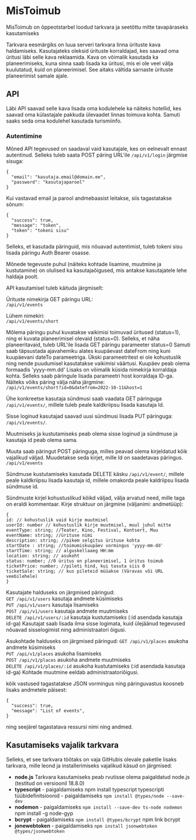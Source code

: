# MisToimub

MisToimub on õppeotstarbel loodud tarkvara ja seetõttu mitte tavapäraseks kasutamiseks

Tarkvara eesmärgiks on luua serveri tarkvara linna ürituste kava haldamiseks.
Kasutajateks oleksid ürituste korraldajad, kes saavad oma üritusi läbi selle kava reklaamida.
Kava on võimalik kasutada ka planeerimiseks, kuna sinna saab lisada ka üritusi, mis ei ole
veel välja kuulutatud, kuid on planeerimisel. See aitaks vältida sarnaste ürituste planeerimist
samale ajale.

## API

Läbi API saavad selle kava lisada oma kodulehele ka näiteks hotellid, kes saavad oma külastajale pakkuda ülevaadet linnas toimuva kohta. Samuti saaks seda oma kodulehel kasutada turismiinfo.

### Autentimine
Mõned API tegevused on saadaval vaid kasutajale, kes on eelnevalt ennast autentinud. Selleks tuleb saata POST päring URL'ile `/api/v1/login` järgmise sisuga:

```
{
  "email": "kasutaja.email@domain.ee",
  "password": "kasutajaparool"
}
```

Kui vastavad email ja parool andmebaasist leitakse, siis tagastatakse sõnum:
```
{
  "success": true,
  "message": "token",
  "token": "tokeni sisu"
}
```
Selleks, et kasutada päringuid, mis nõuavad autentimist, tuleb tokeni sisu lisada päringu Auth Bearer osasse.

Mõnede tegevuste puhul (näiteks kohtade lisamine, muutmine ja kustutamine) on olulised ka kasutajaõigused, mis antakse kasutajatele lehe haldaja poolt.

API kasutamisel tuleb käituda järgmiselt:

Ürituste nimekirja GET päringu URL:  
`/api/v1/events`

Lühem nimekiri:  
`/api/v1/events/short`

Mõlema päringu puhul kuvatakse vaikimisi toimuvad üritused (status=1), ning ei kuvata planeerimisel olevaid (status=0).
Selleks, et näha planeeritavaid, tuleb URL'ile lisada GET päringu parameeter status=0
Samuti saab täpsustada ajavahemiku alates kuupäevast dateFrom ning kuni kuupäevani dateTo parameetriga. Ükski parameetritest ei ole kohustuslik ning nende puudumisel kasutatakse vaikimisi
väärtusi. Kuupäev peab olema formaadis 'yyyy-mm.dd'
Lisaks on võimalik küsida nimekirja korraldaja kohta. Selleks saab päringule lisada parameetri host korraldaja ID-ga.
Näiteks võiks päring välja näha järgmine:  
`/api/v1/events/short?id=0&datefrom=2022-10-11&host=1`

Ühe konkreetse kasutaja sündmusi saab vaadata GET päringuga  
`/api/v1/events/`, millele tuleb peale kaldkriipsu lisada kasutaja Id.

Sisse loginud kasutajad saavad uusi sündmusi lisada PUT päringuga:
`/api/v1/events/`. 

Muutmiseks ja kustutamiseks peab olema sisse loginud ja sündmuse ja kasutaja id peab olema sama. 

Muuta saab päringut POST päringuga, milles peavad olema kirjeldatud kõik vajalikud väljad.
Muudetakse seda kirjet, mille Id on saadetavas päringus.  
`/api/v1/events`

Sündmuse kustutamiseks kasutada DELETE käsku
`/api/v1/event/`, millele peale kaldkriipsu lisada kasutaja id, millele omakorda peale kaldriipsu lisada sündmuse id.


Sündmuste kirjel kohustuslikud kõikd väljad, välja arvatud need, mille taga on eraldi kommentaar.
Kirje struktuur on järgmine (väljanimi: andmetüüp):

```
{
id: // kohustuslik vaid kirje muutmisel
userId: number // kohustuslik kirje muutmisel, muul juhul mitte
eventType: string; //Teater, Kino, Festival, Kontsert, Muu
eventName: string; //ürituse nimi
description: string; //pikem selgitus ürituse kohta
startDate : string; //toimumiskuupäev vormingus 'yyyy-mm-dd'
startTime: string; // alguskellaaeg HH:mm
location: string; // asukoht
status: number; //0 üritus on planeerimisel, 1 üritus toimub
ticketPrice: number; //pileti hind, kui tasuta siis 0
ticketSale: string; // kus pileteid müüakse (Väravas või URL veebilehele)
}
```

Kasutajate halduseks on järgmised päringud:  
`GET /api/v1/users` kasutaja andmete küsimiseks  
`PUT /api/v1/users` kasutaja lisamiseks  
`POST /api/v1/users` kasutaja andmete muutmiseks  
`DELETE /api/v1/users/:id` kasutaja kustutamiseks (:id asendada kasutaja id-ga)
Kasutajat saab lisada ilma sisse logimata, kuid ülejäänud tegevused nõuavad sisselogimist ning administraatori õigusi.


Asukohtade halduseks on järgmised päringud:
`GET /api/v1/places` asukoha andmete küsimiseks  
`PUT /api/v1/places` asukoha lisamiseks  
`POST /api/v1/places` asukoha andmete muutmiseks  
`DELETE /api/v1/places/:id` asukoha kustutamiseks (:id asendada kasutaja id-ga)
Kohtade muutmine eeldab administraatoriõigusi.

kõik vastused tagastatakse JSON vormingus ning päringuvastus koosneb lisaks andmetele päisest:

```
{
  "success": true,
  "message": "List of events",
}
```

ning seejärel tagastatava ressursi nimi ning andmed.  


## Kasutamiseks vajalik tarkvara
Selleks, et see tarkvara töötaks on vaja GitHubis olevale paketile lisaks  tarkvara, mille leond ja installerimiseks vajalikud käsud on järgmised:

- **node.js** Tarkvara kasutamiseks peab rvutisse olema paigaldatud node.js (testitud on versioonil 18.8.0)
- **typescript** - paigaldamiseks npm install typescript
typescripti tüübidefinitsioonid - paigaldamiseks `npm install @types/node --save-dev`
- **nodemon** - paigaldamiseks `npm install --save-dev ts-node nodemon`
npm install -g node-gyp
- **bcrypt** - paigaldamiseks `npm install @types/bcrypt`
npm link bcrypt
- **jonewebtoken** - paigaldamiseks `npm install jsonwebtoken @types/jsonwebtoken`

